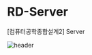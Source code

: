 # RD-Server
[컴퓨터공학종합설계2] Server

![header](https://capsule-render.vercel.app/api?type=wave&color=auto&height=300&section=header&text=Development%20of%20Object%20Recognition%20and%20Autonomous%20Robot%20Applications&fontSize=30)


